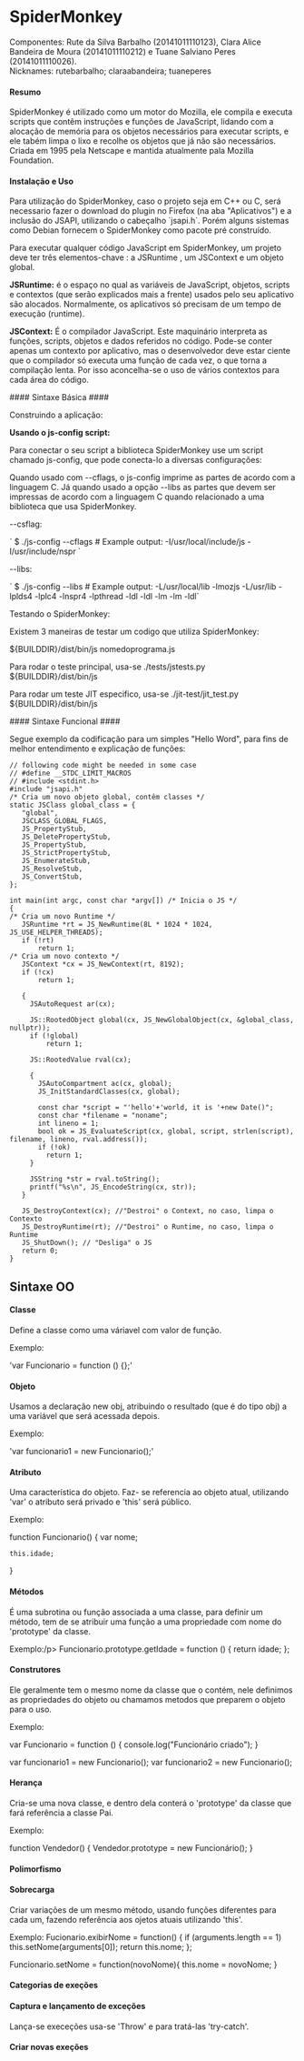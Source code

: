 # SpiderMonkey
Componentes: Rute da Silva Barbalho (20141011110123), Clara Alice Bandeira de Moura (20141011110212) e Tuane Salviano Peres (20141011110026).<br>
Nicknames: rutebarbalho; claraabandeira; tuaneperes

#### Resumo ####
  SpiderMonkey é utilizado como um motor do Mozilla, ele compila e executa scripts que contêm instruções e funções de JavaScript, lidando com a alocação de memória para os objetos necessários para executar scripts, e ele tabém limpa o lixo e recolhe os objetos que já não são necessários. Criada em 1995 pela Netscape e mantida atualmente pala Mozilla Foundation.
#### Instalação e Uso ####

  <p> Para utilização do SpiderMonkey, caso o projeto seja em C++ ou C, será necessario fazer o download do plugin no Firefox (na aba "Aplicativos") e a inclusão do JSAPI, utilizando o cabeçalho `jsapi.h`. Porém alguns sistemas como Debian fornecem o SpiderMonkey como pacote pré construído.</p>
   <p> Para executar qualquer código JavaScript em SpiderMonkey, um projeto deve ter três elementos-chave : a JSRuntime , um JSContext e um objeto global.</p>
    <p><b>JSRuntime:</b> é o espaço no qual as variáveis de JavaScript, objetos, scripts e contextos (que serão explicados mais a frente) usados pelo seu aplicativo são alocados. Normalmente, os aplicativos só precisam de um tempo de execução (runtime).</p>
   <p> <b>JSContext:</b> É o compilador JavaScript. Este maquinário interpreta as funções, scripts, objetos e dados referidos no código. Pode-se conter apenas um contexto por aplicativo, mas o desenvolvedor deve estar ciente que o compilador só executa uma função de cada vez, o que torna a compilação lenta. Por isso aconcelha-se o uso de vários contextos para cada área do código.</p>
   #### Sintaxe Básica ####
   <p>Construindo a aplicação:</p>
   <p><b>Usando o js-config script: </b></p>
   <p> Para conectar o seu script a biblioteca SpiderMonkey use um script chamado js-config, que pode conecta-lo a diversas configurações:</p>
   <p>Quando usado com --cflags, o js-config imprime as partes de acordo com a linguagem C. Já quando usado a opção --libs as partes que devem ser impressas de acordo com a linguagem C quando relacionado a uma biblioteca que usa SpiderMonkey.   </p>
  <p>--csflag:</p>
  ` $ ./js-config --cflags # Example output: -I/usr/local/include/js -I/usr/include/nspr `
   <p>--libs:</p>
   ` $ ./js-config --libs # Example output: -L/usr/local/lib -lmozjs -L/usr/lib -lplds4 -lplc4 -lnspr4 -lpthread -ldl -ldl -lm  -lm -ldl`
   <p>Testando o SpiderMonkey:</p>
   <p>Existem 3 maneiras de testar um codigo que utiliza SpiderMonkey:</p>
   <p>${BUILDDIR}/dist/bin/js nomedoprograma.js</p>
   <p> Para rodar o teste principal, usa-se ./tests/jstests.py ${BUILDDIR}/dist/bin/js</p>
   <p>Para rodar um teste JIT especifico, usa-se ./jit-test/jit_test.py ${BUILDDIR}/dist/bin/js </p>
    #### Sintaxe Funcional ####
   <p> Segue exemplo da codificação para um simples "Hello Word", para fins de melhor entendimento e explicação de funções:</p>
  
 ```    
// following code might be needed in some case
// #define __STDC_LIMIT_MACROS
// #include <stdint.h>
#include "jsapi.h"
/* Cria um novo objeto global, contêm classes */
static JSClass global_class = {
    "global",
    JSCLASS_GLOBAL_FLAGS,
    JS_PropertyStub,
    JS_DeletePropertyStub,
    JS_PropertyStub,
    JS_StrictPropertyStub,
    JS_EnumerateStub,
    JS_ResolveStub,
    JS_ConvertStub,
};

int main(int argc, const char *argv[]) /* Inicia o JS */
{
/* Cria um novo Runtime */
    JSRuntime *rt = JS_NewRuntime(8L * 1024 * 1024, JS_USE_HELPER_THREADS);
    if (!rt)
        return 1;
/* Cria um novo contexto */
    JSContext *cx = JS_NewContext(rt, 8192);
    if (!cx)
        return 1;

    { 
      JSAutoRequest ar(cx); 

      JS::RootedObject global(cx, JS_NewGlobalObject(cx, &global_class, nullptr));
      if (!global)
          return 1;

      JS::RootedValue rval(cx);

      { 
        JSAutoCompartment ac(cx, global);
        JS_InitStandardClasses(cx, global);

        const char *script = "'hello'+'world, it is '+new Date()";
        const char *filename = "noname";
        int lineno = 1;
        bool ok = JS_EvaluateScript(cx, global, script, strlen(script), filename, lineno, rval.address());
        if (!ok)
          return 1;
      }

      JSString *str = rval.toString();
      printf("%s\n", JS_EncodeString(cx, str));
    }

    JS_DestroyContext(cx); //"Destroi" o Context, no caso, limpa o Contexto
    JS_DestroyRuntime(rt); //"Destroi" o Runtime, no caso, limpa o Runtime
    JS_ShutDown(); // "Desliga" o JS
    return 0;
}
```
## Sintaxe OO ##

#### Classe ####
<p>Define a classe como uma váriavel com valor de função.</p>
<p>Exemplo:</p>
'var Funcionario = function () {};'

#### Objeto ####
<p>Usamos a declaração new obj, atribuindo o resultado (que é do tipo obj) a uma variável que será acessada depois.</p>
<p>Exemplo:</p>
'var funcionario1 = new Funcionario();'

#### Atributo ####
<p>Uma característica do objeto. Faz- se referencia ao objeto atual, utilizando 'var' o atributo será privado e 'this' será público.</p>
<p>Exemplo:</p>
function Funcionario() {
    var nome;

    this.idade;
}

#### Métodos ####
<p>É uma subrotina ou função associada a uma classe, para definir um método, tem de se atribuir uma função a uma propriedade com nome do 'prototype' da classe.</p>
<p>Exemplo:/p>
Funcionario.prototype.getIdade = function () {
    return idade;
};

#### Construtores ####
<p>Ele geralmente tem o mesmo nome da classe que o contém, nele definimos as propriedades do objeto ou chamamos metodos que preparem o objeto para o uso.</p>
<p>Exemplo:</p>
var Funcionario = function () {
  console.log("Funcionário criado");
}

var funcionario1 = new Funcionario();
var funcionario2 = new Funcionario();

#### Herança ####
<p>Cria-se uma nova classe, e dentro dela conterá o 'prototype' da classe que fará referência a classe Pai.</p>
<p>Exemplo:</p>
function Vendedor() {
Vendedor.prototype = new Funcionário();
}

#### Polimorfismo ####


#### Sobrecarga ####
<p>Criar variações de um mesmo método, usando funções diferentes para cada um, fazendo referência aos ojetos atuais utilizando 'this'.</p>
Exemplo:
Fucionario.exibirNome = function() {
	if (arguments.length == 1) this.setNome(arguments[0]);
	return this.nome;
};

Funcionario.setNome = function(novoNome){
	this.nome = novoNome;
}

#### Categorias de exeções ####

#### Captura e lançamento de exceções ####
<p>Lança-se execeções usa-se 'Throw' e para tratá-las 'try-catch'.</p>

#### Criar novas exeções ####
    
